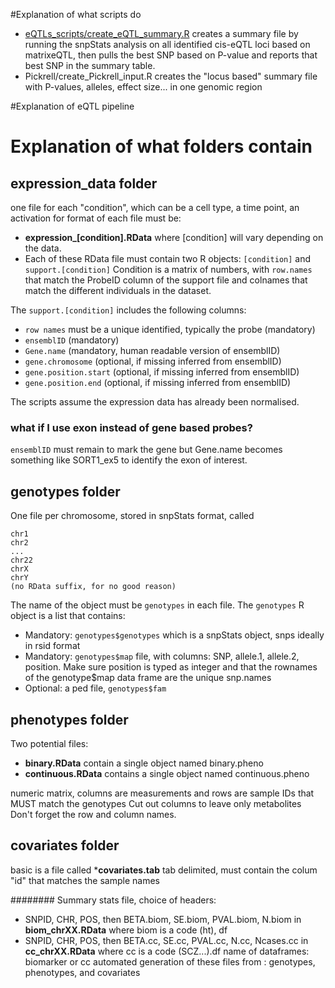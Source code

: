 #Explanation of what scripts do

* [eQTLs_scripts/create_eQTL_summary.R](https://github.com/vplagnol/eQTL_scripts/blob/master/eQTLs_scripts/create_eQTL_summary.R) creates a summary file by running the snpStats analysis on all identified cis-eQTL loci based on matrixeQTL, then pulls the best SNP based on P-value and reports that best SNP in the summary table.
* Pickrell/create_Pickrell_input.R creates the "locus based" summary file with P-values, alleles, effect size... in one genomic region


#Explanation of eQTL pipeline

# Explanation of what folders contain

## expression_data folder
one file for each "condition", which can be a cell type, a time point, an activation
for format of each file must be: 
* **expression_[condition].RData** 
where [condition] will vary depending on the data.
* Each of these RData file must contain two R objects:
```[condition]``` and ```support.[condition]```
Condition is a matrix of numbers, with ```row.names``` that match the ProbeID column of the support file and colnames that match the different individuals in the dataset.

The ```support.[condition]``` includes the following columns:
* ```row names``` must be a unique identified, typically the probe (mandatory)
* ```ensemblID``` (mandatory)
* ```Gene.name``` (mandatory, human readable version of ensemblID)
* ```gene.chromosome``` (optional, if missing inferred from ensemblID) 
* ```gene.position.start``` (optional, if missing inferred from ensemblID) 
* ```gene.position.end``` (optional, if missing inferred from ensemblID) 

The scripts assume the expression data has already been normalised. 

### what if I use exon instead of gene based probes?

```ensemblID``` must remain to mark the gene but Gene.name becomes something like SORT1_ex5 to identify the exon of interest.



## genotypes folder
One file per chromosome, stored in snpStats format, called
```
chr1
chr2
...
chr22
chrX
chrY
(no RData suffix, for no good reason)
```

The name of the object must be ```genotypes``` in each file. 
The ```genotypes``` R object is a list that contains:
* Mandatory: ```genotypes$genotypes``` which is a snpStats object, snps ideally in rsid format
* Mandatory: ```genotypes$map``` file, with columns: SNP, allele.1, allele.2, position. Make sure position is typed as integer and that the rownames of the genotype$map data frame are the unique snp.names 
* Optional: a ped file, ```genotypes$fam```

## phenotypes folder
Two potential files:
* **binary.RData** contain a single object named binary.pheno
* **continuous.RData** contains a single object named continuous.pheno

numeric matrix, columns are measurements and rows are sample IDs that MUST match the genotypes
Cut out columns to leave only metabolites
Don't forget the row and column names.

## covariates folder
basic is a file called
***covariates.tab**
tab delimited, must contain the colum "id" that matches the sample names





########
Summary stats file, choice of headers:
* SNPID, CHR, POS, then BETA.biom, SE.biom, PVAL.biom, N.biom in **biom_chrXX.RData** where biom is a code (ht), df
* SNPID, CHR, POS, then BETA.cc, SE.cc, PVAL.cc, N.cc, Ncases.cc in **cc_chrXX.RData** where cc is a code (SCZ...).df
name of dataframes: biomarker or cc
automated generation of these files from : genotypes, phenotypes, and covariates



